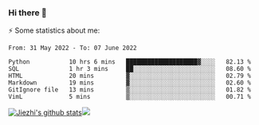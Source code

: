 ### Hi there 👋

⚡ Some statistics about me:


<!--START_SECTION:waka-->

```text
From: 31 May 2022 - To: 07 June 2022

Python           10 hrs 6 mins   ████████████████████▓░░░░   82.13 %
SQL              1 hr 3 mins     ██░░░░░░░░░░░░░░░░░░░░░░░   08.60 %
HTML             20 mins         ▓░░░░░░░░░░░░░░░░░░░░░░░░   02.79 %
Markdown         19 mins         ▓░░░░░░░░░░░░░░░░░░░░░░░░   02.60 %
GitIgnore file   13 mins         ▒░░░░░░░░░░░░░░░░░░░░░░░░   01.82 %
VimL             5 mins          ▒░░░░░░░░░░░░░░░░░░░░░░░░   00.71 %
```

<!--END_SECTION:waka-->





[![Jiezhi's github stats](https://github-readme-stats.vercel.app/api?username=Jiezhi&show_icons=true)](https://github.com/Jiezhi/github-readme-stats)[![](https://stats.justsong.cn/api/leetcode/?username=Jiezhi)](https://leetcode.com/Jiezhi/) 
<!--
[![Top Langs](https://github-readme-stats.vercel.app/api/top-langs/?username=Jiezhi&hide=javascript,html)](https://github.com/Jiezhi/github-readme-stats)

**Jiezhi/Jiezhi** is a ✨ _special_ ✨ repository because its `README.md` (this file) appears on your GitHub profile.

Here are some ideas to get you started:

- 🔭 I’m currently working on ...
- 🌱 I’m currently learning ...
- 👯 I’m looking to collaborate on ...
- 🤔 I’m looking for help with ...
- 💬 Ask me about ...
- 📫 How to reach me: ...
- 😄 Pronouns: ...
- ⚡ Fun fact: ...
-->

